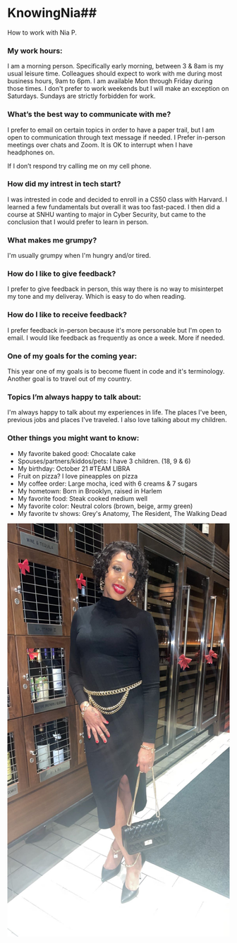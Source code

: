 
# KnowingNia## 
How to work with Nia P. 


### My work hours:
I am a morning person. Specifically early morning, between 3 & 8am is my usual leisure time. Colleagues should expect to work with me during most business hours, 9am to 6pm. I am available Mon through Friday during those times. I don't prefer to work weekends but I will make an exception on Saturdays. Sundays are strictly forbidden for work.  

### What’s the best way to communicate with me?
I prefer to  email on certain topics in order to have a paper trail, but I am open to communication through text message if needed. I Prefer in-person meetings over chats and Zoom. It is OK to interrupt when I have headphones on.

If I don’t respond try calling me on my cell phone.

### How did my intrest in tech start?
I was intrested in code and decided to enroll in a CS50 class with Harvard. I learned a few fundamentals but overall it was too fast-paced. I then did a course at SNHU wanting to major in Cyber Security, but came to the conclusion that I would prefer to learn in person.


### What makes me grumpy?
I'm usually grumpy when I'm hungry and/or tired. 
	
### How do I like to give feedback?
I prefer to give feedback in person, this way there is no way to misinterpet my tone and my deliveray. Which is easy to do when reading.

### How do I like to receive feedback?
I prefer feedback in-person because it's more personable but I'm open to email. I would like feedback as frequently as once a week. More if needed.

### One of my goals for the coming year:
This year one of my goals is to become fluent in code and it's terminology. Another goal is to travel out of my country.

### Topics I’m always happy to talk about:
I'm always happy to talk about my experiences in life. The places I've been, previous jobs and places I've traveled.  I also love talking about my children. 

### Other things you might want to know:


* My favorite baked good: Chocalate cake
* Spouses/partners/kiddos/pets: I have 3 children. (18, 9 & 6)
* My birthday: October 21 #TEAM LIBRA
* Fruit on pizza? I love pineapples on pizza
* My coffee order: Large mocha, iced with 6 creams & 7 sugars 
* My hometown: Born in Brooklyn, raised in Harlem 
* My favorite food: Steak cooked medium well
* My favorite color: Neutral colors (brown, beige, army green)
* My favorite tv shows: Grey's Anatomy, The Resident, The Walking Dead

![test](images/IMG_6909.JPG)

